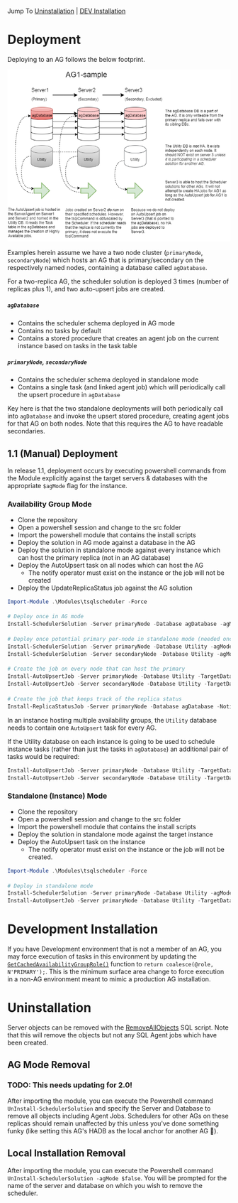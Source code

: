 Jump To [Uninstallation](#uninstallation) | [DEV Installation](#development-installation)

# Deployment

Deploying to an AG follows the below footprint. 

![](../doc/img/AG1-sample-deployment.png)

Examples herein assume we have a two node cluster (`primaryNode`, `secondaryNode`) which hosts an AG that is primary/secondary on the respectively named nodes, containing a database called `agDatabase`.

For a two-replica AG, the scheduler solution is deployed 3 times (number of replicas plus 1), and two auto-upsert jobs are created.

##### `agDatabase`
- Contains the scheduler schema deployed in AG mode
- Contains no tasks by default
- Contains a stored procedure that creates an agent job on the current instance based on tasks in the task table

##### `primaryNode`, `secondaryNode`
- Contains the scheduler schema deployed in standalone mode
- Contains a single task (and linked agent job) which will periodically call the upsert procedure in `agDatabase`

Key here is that the two standalone deployments will both periodically call into `agDatabase` and invoke the upsert stored procedure, creating agent jobs for that AG on both nodes.  Note that this requires the AG to have readable secondaries.

## 1.1 (Manual) Deployment

In release 1.1, deployment occurs by executing powershell commands from the Module explicitly against the target servers & databases with the appropriate `$agMode` flag for the instance. 

### Availability Group Mode

- Clone the repository
- Open a powershell session and change to the src folder
- Import the powershell module that contains the install scripts
- Deploy the solution in AG mode against a database in the AG
- Deploy the solution in standalone mode against every instance which can host the primary replica (not in an AG database)
- Deploy the AutoUpsert task on all nodes which can host the AG
  - The notify operator must exist on the instance or the job will not be created
- Deploy the UpdateReplicaStatus job against the AG solution

```powershell
Import-Module .\Modules\tsqlscheduler -Force

# Deploy once in AG mode
Install-SchedulerSolution -Server primaryNode -Database agDatabase -agMode $true -AvailabilityGroup AGName

# Deploy once potential primary per-node in standalone mode (needed once per node only, not once per AG)
Install-SchedulerSolution -Server primaryNode -Database Utility -agMode $false
Install-SchedulerSolution -Server secondaryNode -Database Utility -agMode $false

# Create the job on every node that can host the primary
Install-AutoUpsertJob -Server primaryNode -Database Utility -TargetDatabase agDatabase -NotifyOperator "Test Operator"
Install-AutoUpsertJob -Server secondaryNode -Database Utility -TargetDatabase agDatabase -NotifyOperator "Test Operator"

# Create the job that keeps track of the replica status
Install-ReplicaStatusJob -Server primaryNode -Database agDatabase -NotifyOperator "Test Operator"
```

In an instance hosting multiple availability groups, the `Utility` database needs to contain one `AutoUpsert` task for every AG.

If the Utility database on each instance is going to be used to schedule instance tasks (rather than just the tasks in `agDatabase`) an additional pair of tasks would be required:

```powershell
Install-AutoUpsertJob -Server primaryNode -Database Utility -TargetDatabase Utility -NotifyOperator "Test Operator"
Install-AutoUpsertJob -Server secondaryNode -Database Utility -TargetDatabase Utility -NotifyOperator "Test Operator"
```

### Standalone (Instance) Mode

- Clone the repository
- Open a powershell session and change to the src folder
- Import the powershell module that contains the install scripts
- Deploy the solution in standalone mode against the target instance
- Deploy the AutoUpsert task on the instance
  - The notify operator must exist on the instance or the job will not be created.

```powershell
Import-Module .\Modules\tsqlscheduler -Force

# Deploy in standalone mode
Install-SchedulerSolution -Server primaryNode -Database Utility -agMode $false
Install-AutoUpsertJob -Server primaryNode -Database Utility -TargetDatabase Utility -NotifyOperator "Test Operator"
```

# Development Installation 

If you have Development environment that is not a member of an AG, you may force execution of tasks in this environment by updating the [`GetCachedAvailabilityGroupRole()`](../src/Functions/GetCachedAvailabilityGroupRole.sql#L15) function to `return coalesce(@role, N'PRIMARY');`. This is the minimum surface area change to force execution in a non-AG environment meant to mimic a production AG installation.

# Uninstallation

Server objects can be removed with the [RemoveAllObjects](../src/RemoveAllObjects.sql) SQL script.  Note that this will remove the objects but not any SQL Agent jobs which have been created.

## AG Mode Removal

### TODO: This needs updating for 2.0!

After importing the module, you can execute the Powershell command `UnInstall-SchedulerSolution` and specify the Server and Database to remove all objects including Agent Jobs. Schedulers for other AGs on these replicas should remain unaffected by this unless you've done something funky (like setting this AG's HADB as the local anchor for another AG :grimacing:). 

## Local Installation Removal

After importing the module, you can execute the Powershell command `UnInstall-SchedulerSolution -agMode $false`. You will be prompted for the name of the server and database on which you wish to remove the scheduler. 
 